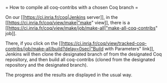 = How to compile all coq-contribs with a chosen Coq branch =

On our [[https://ci.inria.fr/coq|Jenkins server]],
in the [[https://ci.inria.fr/coq/view/make|"make" view]],
there is a [[https://ci.inria.fr/coq/view/make/job/make-all|"make-all-coq-contribs" job]].

There, if you click on the [[https://ci.inria.fr/coq/view/tracked-coq-contribs/job/make-all/build?delay=0sec|"Build with Parameters" link]],
Jenkins will then clone the designated branch of from the designated Coq repository,
and then build all coq-contribs (cloned from the designated repository and the designated branch).

The progress and the results are displayed in the usual way.
